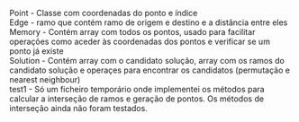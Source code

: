 Point - Classe com coordenadas do ponto e índice  
Edge - ramo que contém ramo de origem e destino e a distância entre eles  
Memory - Contém array com todos os pontos, usado para facilitar operações como aceder às coordenadas dos pontos e verificar se um ponto já existe  
Solution - Contém array com o candidato solução, array com os ramos do candidato solução e operaçes para encontrar os candidatos (permutação e nearest neighbour)  
test1 - Só um ficheiro temporário onde implementei os métodos para calcular a interseção de ramos e geração de pontos. Os métodos de interseção ainda não foram testados.  
